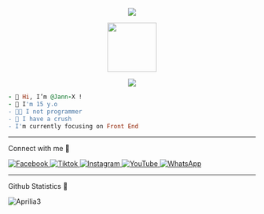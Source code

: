 <p align="center">
<img src="https://readme-typing-svg.herokuapp.com?color=%2336BCF7&center=true&vCenter=true&lines=Welcome+to+my+github">
</p>

<center>
<img src="https://data.terabox.com/thumbnail/f638a273cb87d85010e2ca9a0344ef54?fid=4401564312983-250528-961078221956920&time=1650726000&rt=sh&sign=FDTAER-DCb740ccc5511e5e8fedcff06b081203-sxHn2NE4kz1%2BTSgxRD80RlzuVAU%3D&expires=8h&chkv=0&chkbd=0&chkpc=&dp-logid=314074294901246036&dp-callid=0&size=c360_u270&quality=100&vuk=-&ft=video" style="display: block;margin: auto;height: 100px;widht; 100px alt="JannStore logo">
</center>

<p align="center">
<img src="https://readme-typing-svg.herokuapp.com?color=00ff00&lines=I'm+not+a+Programmer;I'm+Web+Development">
</p>

```rb
- 👋 Hi, I’m @Jann-X !
- 👀 I'm 15 y.o
- 👨‍💻 I not programmer
- 💞️ I have a crush
- I'm currently focusing on Front End
```

___

<p>Connect with me </p>
  <a href="https://facebook.com/adminjannstore" target="_blank">
    <img src="https://img.shields.io/badge/facebook-%23E4405F.svg?&style=for-the-badge&logo=facebook&logoColor=white&color=071A2C" alt="Facebook"/>
  </a>
  <a href="https://tiktok.com/strlcaa" target="_blank">
    <img src="https://img.shields.io/badge/tikok-%23E4405F.svg?&style=for-the-badge&logo=tiktok&logoColor=white&color=071A2C" alt="Tiktok"/>
  </a>
  <a href="https://instagram.com/strlcaa" target="_blank">
    <img src="https://img.shields.io/badge/instagram-%23E4405F.svg?&style=for-the-badge&logo=instagram&logoColor=white&color=071A2C" alt="Instagram"/>
  </a>
  <a href="https://youtube.com/BOTINDO" target="_blank">
    <img src="https://img.shields.io/badge/youtube-%2312100E.svg?&style=for-the-badge&logo=youtube&logoColor=white&color=071A2C" alt="YouTube"/>
  </a>
<a href="https://wa.me/62895384429337?text=haii" target="_blank">
    <img src="https://img.shields.io/badge/whatsapp-%2312100E.svg?&style=for-the-badge&logo=whatsapp&logoColor=white&color=071A2C" alt="WhatsApp"/>
  </a>

___

<p>Github Statistics 🍻</p>
<img src="https://komarev.com/ghpvc/?username=Aprilia3&label=Total%20Profile%20Visitor&color=071A2C&style=for-the-badge" alt="Aprilia3" />


<!---
Jann-X/Jann-X is a ✨ special ✨ repository because its `README.md` (this file) appears on your GitHub profile.
You can click the Preview link to take a look at your changes.
--->
